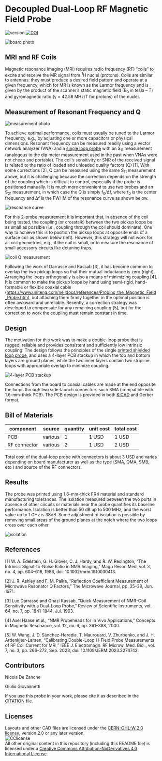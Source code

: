# Decoupled Dual-Loop RF Magnetic Field Probe
![version](https://img.shields.io/badge/version-0.2-green) [![DOI](https://img.shields.io/badge/DOI-10.5281/zenodo.14680538-blue)](https://doi.org/10.5281/zenodo.14680538)

![board photo](Images/dual_loop_probe_v0.2.jpg)

## MRI and RF Coils
Magnetic resonance imaging (MRI) requires radio frequency (RF) “coils” to excite and receive the MR signal from <sup>1</sup>H nuclei (protons). Coils are similar to antennas: they must produce a desired field pattern and operate at a given frequency, which for MR is known as the Larmor frequency and is given by the product of the scanner’s static magnetic field (B<sub>0</sub> in tesla – T) and gyromagnetic ratio (γ = 42.58 MHz/T for protons) of the nuclei.

## Measurement of Resonant Frequency and Q

![measurement photo](Images/measurement_example.jpg)

To achieve optimal performance, coils must usually be tuned to the Larmor frequency, e.g., by adjusting one or more capacitors or physical dimensions. Resonant frequency can be measured readily using a vector network analyzer (VNA) and a [single loop probe](https://github.com/dezanche/H-field_RF_probe/) with an S<sub>11</sub> measurement (analogous to the dip meter measurement used in the past when VNAs were not cheap and portable). 
The coil’s sensitivity or SNR of the received signal is related to the ratio of loaded and unloaded quality factors (Q) [1]. With some corrections [2], Q can be measured using the same S<sub>11</sub> measurement above, but it is challenging because the correction depends on the strength of the coupling which is difficult to control, especially if the probe is positioned manually. It is much more convenient to use two probes and an S<sub>21</sub> measurement, in which case the Q is simply f<sub>0</sub>/∆f, where f<sub>0</sub> is the center frequency and ∆f is the FWHM of the resonance curve as shown below.

![resonance curve](Images/coil_Q_curve.svg)

For this 2-probe measurement it is important that, in absence of the coil being tested, the coupling (or crosstalk) between the two pickup loops be as small as possible (i.e., coupling through the coil should dominate). One way to achieve this is to position the pickup loops at opposite ends of a surface coil as shown below (left). However, this strategy will not work for all coil geometries, e.g., if the coil is small, or to measure the resonance of small accessory circuits like detuning traps.

![coil Q measurement](Images/coil_Q_measurement.svg)

Following the work of Darrasse and Kassab [3], it has become common to overlap the two pickup loops so that their mutual inductance is zero (right). Arranging the loops orthogonally is also a means of minimizing coupling [4]. It is common to make the pickup loops by hand using semi-rigid, hand-formable or flexible coaxial cable (https://www.uniteng.com/neildocs/references/Probing_the_Magnetic_Field_Probe.htm), but attaching them firmly together in the optimal position is often awkward and unreliable. Recently, a correction strategy was developed to compensate for any remaining coupling [5], but for the correction to work the coupling must remain constant in time.

## Design
The motivation for this work was to make a double-loop probe that is rugged, reliable and provides consistent and sufficiently low intrinsic coupling. The design follows the principles of the single [printed shielded loop probe](https://github.com/dezanche/H-field_RF_probe/), and uses a 4-layer PCB stackup in which the top and bottom layers are ground planes, while the two inner layers contain two stripline loops with appropriate overlap to minimize coupling.

![4-layer PCB stackup](Images/KiCAD_layout.png)

Connections from the board to coaxial cables are made at the end opposite the loops through two side-launch connectors such SMA (compatible with 1.6-mm-thick PCB). The PCB design is provided in both [KiCAD](https://www.kicad.org/) and Gerber format.

## Bill of Materials

| component | source | quantity | unit cost | total cost |
| --------- | ------ | -------- | --------- | ---------- |
| PCB  | various | 1 | 1 USD | 1 USD |
| RF connector | various | 2 | 1 USD | 2 USD |

Total cost of the dual-loop probe with connectors is about 3 USD and varies depending on board manufacturer as well as the type (SMA, QMA, SMB, etc.) and source of the RF connectors.

## Results
The probe was printed using 1.6-mm-thick FR4 material and standard manufacturing tolerances.
The isolation measured between the two ports in absence of other circuits or materials near the probe quantifies its baseline performance. Isolation is better than 50 dB up to 500 MHz, and the worst value up to 1 GHz is 38dB. Some adjustment of isolation is possible by removing small areas of the ground planes at the notch where the two loops cross over each other.

![isolation](Images/S21_V3.png)

## References
[1]	W. A. Edelstein, G. H. Glover, C. J. Hardy, and R. W. Redington, “The Intrinsic Signal-to-Noise Ratio in NMR Imaging,” Magn Reson Med, vol. 3, no. 4, pp. 604–618, 1986, doi: 10.1002/mrm.1910030413.

[2]	J. R. Ashley and F. M. Palka, “Reflection Coefficient Measurement of Microwave Resonator Q Factors,” The Microwave Journal, pp. 35–39, Jun. 1971.

[3]	Luc Darrasse and Ghazi Kassab, “Quick Measurement of NMR-Coil Sensitivity with a Dual-Loop Probe,” Review of Scientific Instruments, vol. 64, no. 7, pp. 1841–1844, Jul. 1993.

[4]	Axel Haase et al., “NMR Probeheads for In Vivo Applications,” Concepts in Magnetic Resonance, vol. 12, no. 6, pp. 361–388, 2000.

[5]	W. Wang, J. D. Sánchez-Heredia, T. Maurouard, V. Zhurbenko, and J. H. Ardenkjær-Larsen, “Calibrating Double-Loop H-Field Probe Measurements of RF Coil Current for MRI,” IEEE J. Electromagn. RF Microw. Med. Biol., vol. 7, no. 3, pp. 266–272, Sep. 2023, doi: 10.1109/JERM.2023.3274742.

## Contributors
Nicola De Zanche

Giulio Giovannetti

If you use this probe in your work, please cite it as described in the [CITATION](CITATION.cff) file.

## Licenses
Layouts and other CAD files are licensed under the [CERN-OHL-W 2.0 license](https://cern-ohl.web.cern.ch/), version 2.0 or any later version.\
![CClicense](https://i.creativecommons.org/l/by-nd/4.0/88x31.png)\
All other original content in this repository (including this README file) is licensed under a [Creative Commons Attribution-NoDerivatives 4.0 International License](https://creativecommons.org/licenses/by-nd/4.0/).
